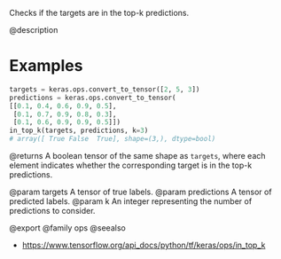 Checks if the targets are in the top-k predictions.

@description

# Examples
```python
targets = keras.ops.convert_to_tensor([2, 5, 3])
predictions = keras.ops.convert_to_tensor(
[[0.1, 0.4, 0.6, 0.9, 0.5],
 [0.1, 0.7, 0.9, 0.8, 0.3],
 [0.1, 0.6, 0.9, 0.9, 0.5]])
in_top_k(targets, predictions, k=3)
# array([ True False  True], shape=(3,), dtype=bool)
```

@returns
A boolean tensor of the same shape as `targets`, where each element
indicates whether the corresponding target is in the top-k predictions.

@param targets A tensor of true labels.
@param predictions A tensor of predicted labels.
@param k An integer representing the number of predictions to consider.

@export
@family ops
@seealso
+ <https://www.tensorflow.org/api_docs/python/tf/keras/ops/in_top_k>
